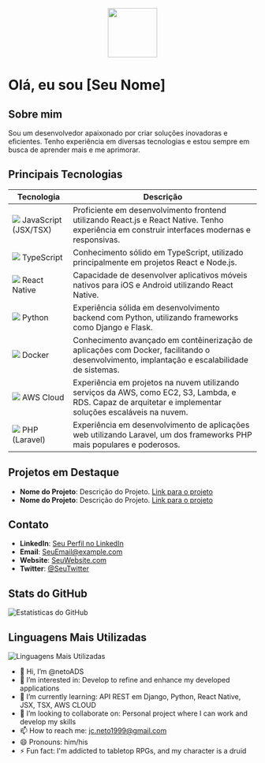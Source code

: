 <div id="header" align="center">
  <img src="https://media.giphy.com/media/M9gbBd9nbDrOTu1Mqx/giphy.gif" width="100"/>
</div>

# Olá, eu sou [Seu Nome]

## Sobre mim
Sou um desenvolvedor apaixonado por criar soluções inovadoras e eficientes. Tenho experiência em diversas tecnologias e estou sempre em busca de aprender mais e me aprimorar.

## Principais Tecnologias

| Tecnologia                | Descrição                                                                                                             |
|---------------------------|-----------------------------------------------------------------------------------------------------------------------|
| <img src="https://img.icons8.com/color/48/000000/javascript.png"/> JavaScript (JSX/TSX) | Proficiente em desenvolvimento frontend utilizando React.js e React Native. Tenho experiência em construir interfaces modernas e responsivas. |
| <img src="https://img.icons8.com/color/48/000000/typescript.png"/> TypeScript       | Conhecimento sólido em TypeScript, utilizado principalmente em projetos React e Node.js.                              |
| <img src="https://img.icons8.com/color/48/000000/react-native.png"/> React Native     | Capacidade de desenvolver aplicativos móveis nativos para iOS e Android utilizando React Native.                      |
| <img src="https://img.icons8.com/color/48/000000/python.png"/> Python                 | Experiência sólida em desenvolvimento backend com Python, utilizando frameworks como Django e Flask.                   |
| <img src="https://img.icons8.com/color/48/000000/docker.png"/> Docker                 | Conhecimento avançado em contêinerização de aplicações com Docker, facilitando o desenvolvimento, implantação e escalabilidade de sistemas. |
| <img src="https://img.icons8.com/color/48/000000/amazon-web-services.png"/> AWS Cloud | Experiência em projetos na nuvem utilizando serviços da AWS, como EC2, S3, Lambda, e RDS. Capaz de arquitetar e implementar soluções escaláveis na nuvem. |
| <img src="https://img.icons8.com/color/48/000000/php.png"/> PHP (Laravel)            | Experiência em desenvolvimento de aplicações web utilizando Laravel, um dos frameworks PHP mais populares e poderosos. |

## Projetos em Destaque

- **Nome do Projeto**: Descrição do Projeto. [Link para o projeto](URL)
- **Nome do Projeto**: Descrição do Projeto. [Link para o projeto](URL)

## Contato

- **LinkedIn**: [Seu Perfil no LinkedIn](URL)
- **Email**: SeuEmail@example.com
- **Website**: [SeuWebsite.com](URL)
- **Twitter**: [@SeuTwitter](https://twitter.com/SeuTwitter)

## Stats do GitHub

![Estatísticas do GitHub](https://github-readme-stats.vercel.app/api?username=SeuNomeDeUsuário&show_icons=true&theme=dark)

## Linguagens Mais Utilizadas

![Linguagens Mais Utilizadas](https://github-readme-stats.vercel.app/api/top-langs/?username=SeuNomeDeUsuário&layout=compact&theme=dark)




- 👋 Hi, I’m @netoADS
- 👀 I’m interested in: Develop to refine and enhance my developed applications
- 🌱 I’m currently learning: API REST em Django, Python, React Native, JSX, TSX, AWS CLOUD 
- 💞️ I’m looking to collaborate on: Personal project where I can work and develop my skills
- 📫 How to reach me: jc.neto1999@gmail.com
- 😄 Pronouns: him/his
- ⚡ Fun fact: I'm addicted to tabletop RPGs, and my character is a druid

<!---
netoADS/netoADS is a ✨ special ✨ repository because its `README.md` (this file) appears on your GitHub profile.
You can click the Preview link to take a look at your changes.
--->
